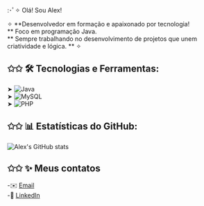 :･ﾟ✧ Olá! Sou Alex!  

✧ **Desenvolvedor em formação e apaixonado por tecnologia!  
** Foco em programação Java.  
** Sempre trabalhando no desenvolvimento de projetos que unem criatividade e lógica. ** ✧  

## ✩✩ 🛠️ Tecnologias e Ferramentas:
➤  ![Java](https://img.shields.io/badge/Java-FFB6C1?style=for-the-badge&logo=java&logoColor=white)  
➤  ![MySQL](https://img.shields.io/badge/MySQL-005C84?style=for-the-badge&logo=mysql&logoColor=white)  
➤  ![PHP](https://img.shields.io/badge/PHP-777BB4?style=for-the-badge&logo=php&logoColor=white)  

## ✩✩ 📊 Estatísticas do GitHub:
![Alex's GitHub stats](https://github-readme-stats.vercel.app/api?username=AlexNogueiraPereira&show_icons=true&theme=radical)  


## ✩✩ ✨ Meus contatos
-✉️ [Email](mailto:alexyenogueira@gmail.com)  
-💼 [LinkedIn](https://linkedin.com/in/seu-perfil)
<!---
AlexNogueiraPereira/AlexNogueiraPereira is a ✨ special ✨ repository because its `README.md` (this file) appears on your GitHub profile.
You can click the Preview link to take a look at your changes.
--->
